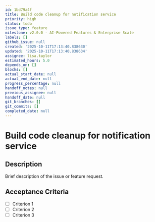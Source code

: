 ```yaml
---
id: 1bd79a4f
title: Build code cleanup for notification service
priority: high
status: todo
issue_type: feature
milestone: v2.0.0 - AI-Powered Features & Enterprise Scale
labels: []
github_issue: null
created: '2025-10-11T17:13:40.838630'
updated: '2025-10-11T17:13:40.838634'
assignee: lisa.taylor
estimated_hours: 5.0
depends_on: []
blocks: []
actual_start_date: null
actual_end_date: null
progress_percentage: null
handoff_notes: null
previous_assignee: null
handoff_date: null
git_branches: []
git_commits: []
completed_date: null
---
```


# Build code cleanup for notification service

## Description

Brief description of the issue or feature request.

## Acceptance Criteria

- [ ] Criterion 1
- [ ] Criterion 2
- [ ] Criterion 3
